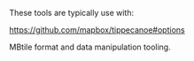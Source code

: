 These tools are typically use with:

https://github.com/mapbox/tippecanoe#options

MBtile format and data manipulation tooling.
